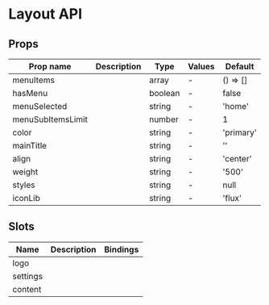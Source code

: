 # Layout API

## Props

| Prop name         | Description | Type    | Values | Default   |
| ----------------- | ----------- | ------- | ------ | --------- |
| menuItems         |             | array   | -      | () => []  |
| hasMenu           |             | boolean | -      | false     |
| menuSelected      |             | string  | -      | 'home'    |
| menuSubItemsLimit |             | number  | -      | 1         |
| color             |             | string  | -      | 'primary' |
| mainTitle         |             | string  | -      | ''        |
| align             |             | string  | -      | 'center'  |
| weight            |             | string  | -      | '500'     |
| styles            |             | string  | -      | null      |
| iconLib           |             | string  | -      | 'flux'    |

## Slots

| Name     | Description | Bindings |
| -------- | ----------- | -------- |
| logo     |             |          |
| settings |             |          |
| content  |             |          |
